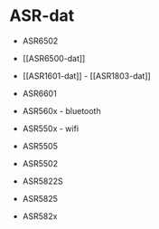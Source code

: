 
# ASR-dat

- ASR6502 

- [[ASR6500-dat]]

- [[ASR1601-dat]] - [[ASR1803-dat]]

- ASR6601

- ASR560x - bluetooth

- ASR550x - wifi 
  
- ASR5505 

- ASR5502

- ASR5822S

- ASR5825
  
- ASR582x